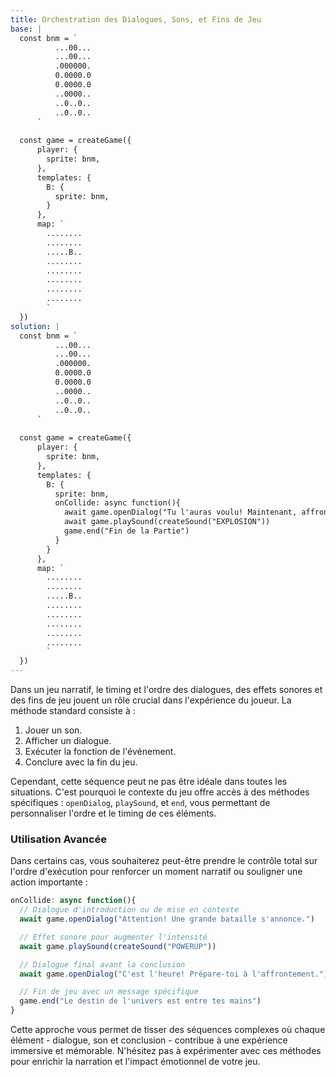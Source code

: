 ```yaml
---
title: Orchestration des Dialogues, Sons, et Fins de Jeu
base: |
  const bnm = `
          ...00...
          ...00...
          .000000.
          0.0000.0
          0.0000.0
          ..0000..
          ..0..0..
          ..0..0..
      `
      
  const game = createGame({
      player: {
        sprite: bnm,
      },
      templates: {
        B: {
          sprite: bnm,
        }
      },
      map: `
        ........
        ........
        .....B..
        ........
        ........
        ........
        ........
        ........
        `
  })
solution: |
  const bnm = `
          ...00...
          ...00...
          .000000.
          0.0000.0
          0.0000.0
          ..0000..
          ..0..0..
          ..0..0..
      `
      
  const game = createGame({
      player: {
        sprite: bnm,
      },
      templates: {
        B: {
          sprite: bnm,
          onCollide: async function(){
            await game.openDialog("Tu l'auras voulu! Maintenant, affronte les conséquences.")
            await game.playSound(createSound("EXPLOSION"))
            game.end("Fin de la Partie")
          }
        }
      },
      map: `
        ........
        ........
        .....B..
        ........
        ........
        ........
        ........
        ........
        `
  })
---
```


Dans un jeu narratif, le timing et l'ordre des dialogues, des effets sonores et des fins de jeu jouent un rôle crucial dans l'expérience du joueur. La méthode standard consiste à :

1. Jouer un son.
2. Afficher un dialogue.
3. Exécuter la fonction de l'événement.
4. Conclure avec la fin du jeu.

Cependant, cette séquence peut ne pas être idéale dans toutes les situations. C'est pourquoi le contexte du jeu offre accès à des méthodes spécifiques : `openDialog`, `playSound`, et `end`, vous permettant de personnaliser l'ordre et le timing de ces éléments.

### Utilisation Avancée

Dans certains cas, vous souhaiterez peut-être prendre le contrôle total sur l'ordre d'exécution pour renforcer un moment narratif ou souligner une action importante :

```js
onCollide: async function(){
  // Dialogue d'introduction ou de mise en contexte
  await game.openDialog("Attention! Une grande bataille s'annonce.")

  // Effet sonore pour augmenter l'intensité
  await game.playSound(createSound("POWERUP"))

  // Dialogue final avant la conclusion
  await game.openDialog("C'est l'heure! Prépare-toi à l'affrontement.")

  // Fin de jeu avec un message spécifique
  game.end("Le destin de l'univers est entre tes mains")
}
```

Cette approche vous permet de tisser des séquences complexes où chaque élément - dialogue, son et conclusion - contribue à une expérience immersive et mémorable. N'hésitez pas à expérimenter avec ces méthodes pour enrichir la narration et l'impact émotionnel de votre jeu.
